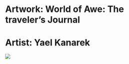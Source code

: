 # Artwork: World of Awe: The traveler’s Journal
# Artist: Yael Kanarek

![](https://media.giphy.com/media/aZg5FJVAHdB3G/giphy.gif)